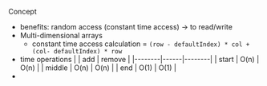 Concept
  + benefits: random access (constant time access) -> to read/write
  + Multi-dimensional arrays
    + constant time access calculation = `(row - defaultIndex) * col + (col- defaultIndex) * row`
  + time operations
      |        | add  | remove |
      |--------|------|--------|
      | start  | O(n) | O(n)   |
      | middle | O(n) | O(n)   |
      | end    | O(1) | O(1)   |   
  + 
      

